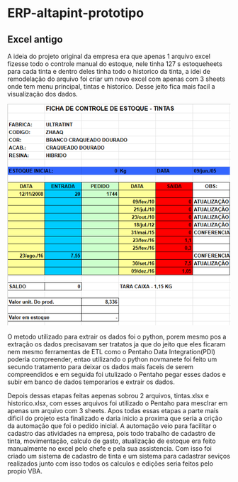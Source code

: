 # ERP-altapint-prototipo


<h2>Excel antigo</h2>
<p>
  A ideia do projeto original da empresa era que apenas 1 arquivo excel fizesse todo o controle manual do estoque, nele tinha 127 s estoqueheets para cada tinta e dentro deles tinha todo o historico da tinta, a idei de remodelação do arquivo foi criar um novo excel com apenas com 3 sheets onde tem menu principal, tintas e historico. Desse jeito fica mais facil a visualização dos dados.
</p>

![Excel Antigo](https://github.com/VictorEMF/ERP-altapint-prototipo/blob/main/02%20-%20ARQUIVOS/IMAGEN/EXCEL%20ANTIGO.png)

<p>
  O metodo utilizado para extrair os dados foi o python, porem mesmo pos a extração os dados precisavam ser tratatos ja que do jeito que eles ficaram nem mesmo ferramentas de ETL como o Pentaho Data Integration(PDI) poderia compreender, entao utilizando o python novmanete foi feito um secundo tratamento para deixar os dados mais faceis de serem compreendidos e em seguida foi utulizado o Pentaho pegar esses dados e subir em banco de dados temporarios e extrair os dados. 
</p>


<p>
  Depois dessas etapas feitas aepenas sobrou 2 arquivos, tintas.xlsx e historico.xlsx, com esses arquivos foi utilizado o Pentaho para mesclrar em apenas um arquivo com 3 sheets. Apos todas essas etapas a parte mais dificil do projeto esta finalizado e daria inicio a proxima que seria a crição da automação que foi o pedido inicial.
  A automação veio para facilitar o cadastro das atividades na empresa, pois todo trabalho de cadastro de tinta, movimentação, calculo de gasto, atualização de estoque era feito manualmente no excel pelo chefe e pela sua assistencia.
  Com isso foi criado um sistema de cadastro de tinta e um sistema para cadastrar seviços realizados junto com isso todos os calculos e edições seria feitos pelo propio VBA.
</p>
